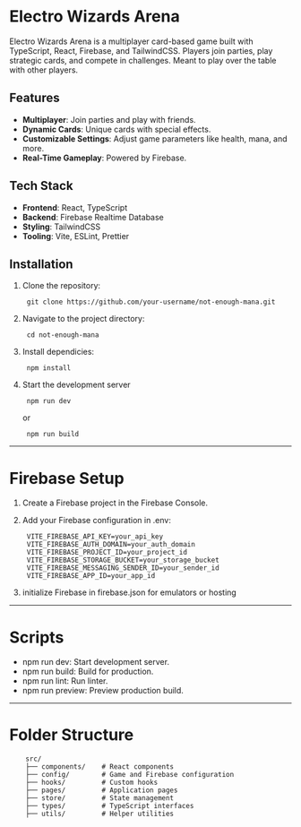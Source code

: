 # Electro Wizards Arena

Electro Wizards Arena is a multiplayer card-based game built with TypeScript, React, Firebase, and TailwindCSS. Players join parties, play strategic cards, and compete in challenges. Meant to play over the table with other players.

## Features

- **Multiplayer**: Join parties and play with friends.
- **Dynamic Cards**: Unique cards with special effects.
- **Customizable Settings**: Adjust game parameters like health, mana, and more.
- **Real-Time Gameplay**: Powered by Firebase.

## Tech Stack

- **Frontend**: React, TypeScript
- **Backend**: Firebase Realtime Database
- **Styling**: TailwindCSS
- **Tooling**: Vite, ESLint, Prettier

## Installation

1. Clone the repository:

        git clone https://github.com/your-username/not-enough-mana.git

2. Navigate to the project directory:

        cd not-enough-mana

3. Install dependicies:

        npm install

4. Start the development server

        npm run dev

    or

        npm run build

----

# Firebase Setup

1. Create a Firebase project in the Firebase Console.
2. Add your Firebase configuration in .env:

        VITE_FIREBASE_API_KEY=your_api_key
        VITE_FIREBASE_AUTH_DOMAIN=your_auth_domain
        VITE_FIREBASE_PROJECT_ID=your_project_id
        VITE_FIREBASE_STORAGE_BUCKET=your_storage_bucket
        VITE_FIREBASE_MESSAGING_SENDER_ID=your_sender_id
        VITE_FIREBASE_APP_ID=your_app_id

3. initialize Firebase in firebase.json for emulators or hosting

----

# Scripts
- npm run dev: Start development server.
- npm run build: Build for production.
- npm run lint: Run linter.
- npm run preview: Preview production build.

----

# Folder Structure
        src/
        ├── components/    # React components
        ├── config/        # Game and Firebase configuration
        ├── hooks/         # Custom hooks
        ├── pages/         # Application pages
        ├── store/         # State management
        ├── types/         # TypeScript interfaces
        ├── utils/         # Helper utilities

